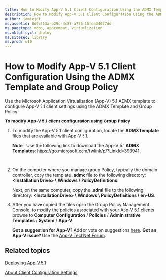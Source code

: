 ```yaml
---
title: How to Modify App-V 5.1 Client Configuration Using the ADMX Template and Group Policy
description: How to Modify App-V 5.1 Client Configuration Using the ADMX Template and Group Policy
author: jamiejdt
ms.assetid: 0d9cf13a-b29c-4c87-a776-15fea34027dd
ms.pagetype: mdop, appcompat, virtualization
ms.mktglfcycl: deploy
ms.sitesec: library
ms.prod: w10
---
```



# How to Modify App-V 5.1 Client Configuration Using the ADMX Template and Group Policy


Use the Microsoft Application Virtualization (App-V) 5.1 ADMX template to configure App-V 5.1 client settings using the ADMX Template and Group Policy.

**To modify App-V 5.1 client configuration using Group Policy**

1.  To modify the App-V 5.1 client configuration, locate the **ADMXTemplate** files that are available with App-V 5.1.

    **Note**  
    Use the following link to download the App-V 5.1 **ADMX Templates**: <https://go.microsoft.com/fwlink/p/?LinkId=393941>.

     

2.  On the computer where you manage group Policy, typically the domain controller, copy the template **.admx** file to the following directory: **&lt;Installation Drive&gt; \\ Windows \\ PolicyDefinitions**.

    Next, on the same computer, copy the **.adml** file to the following directory: **&lt;InstallationDrive&gt; \\ Windows \\ PolicyDefinitions \\ en-US**.

3.  After you have copied the files open the Group Policy Management Console, to modify the policies associated with your App-V 5.1 clients browse to **Computer Configuration** / **Policies** / **Administrative Templates** / **System** / **App-V**.

    **Got a suggestion for App-V**? Add or vote on suggestions [here](http://appv.uservoice.com/forums/280448-microsoft-application-virtualization). **Got an App-V issue?** Use the [App-V TechNet Forum](https://social.technet.microsoft.com/Forums/home?forum=mdopappv).

## Related topics


[Deploying App-V 5.1](deploying-app-v-51.md)

[About Client Configuration Settings](about-client-configuration-settings51.md)

 

 





